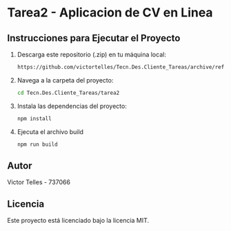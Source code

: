 # Tarea2 - Aplicacion de CV en Linea
## Instrucciones para Ejecutar el Proyecto
1. Descarga este repositorio (.zip) en tu máquina local:
    ```bash
    https://github.com/victortelles/Tecn.Des.Cliente_Tareas/archive/refs/heads/tarea2.zip
    ```
2. Navega a la carpeta del proyecto:
    ```bash
    cd Tecn.Des.Cliente_Tareas/tarea2
    ```
3. Instala las dependencias del proyecto:
    ```bash
    npm install
    ```
4. Ejecuta el archivo build
    ```bash
    npm run build
    ```

## Autor
Victor Telles - 737066

## Licencia
Este proyecto está licenciado bajo la licencia MIT.
